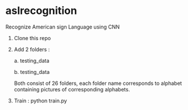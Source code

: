 # aslrecognition
Recognize American sign Language using CNN

1. Clone this repo

2. Add 2 folders :

    a. testing_data 
    
    b. testing_data

    Both consist of 26 folders, each folder name corresponds to alphabet containing pictures of corresponding alphabets. 
    
3. Train : python train.py
